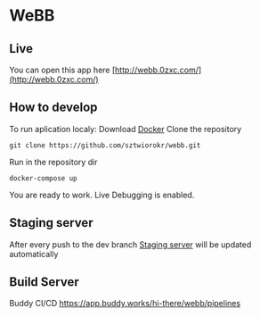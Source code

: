# WeBB

## Live

You can open this app here
[http://webb.0zxc.com/](http://webb.0zxc.com/)

## How to develop

To run aplication localy:
Download [Docker](https://www.docker.com/)
Clone the repository
```
git clone https://github.com/sztwiorokr/webb.git
```
Run in the repository dir
```
docker-compose up
```
You are ready to work. Live Debugging is enabled.
## Staging server

After every push to the dev branch [Staging server](http://webb.0zxc.com:81/) will be updated automatically

## Build Server

Buddy CI/CD
https://app.buddy.works/hi-there/webb/pipelines

